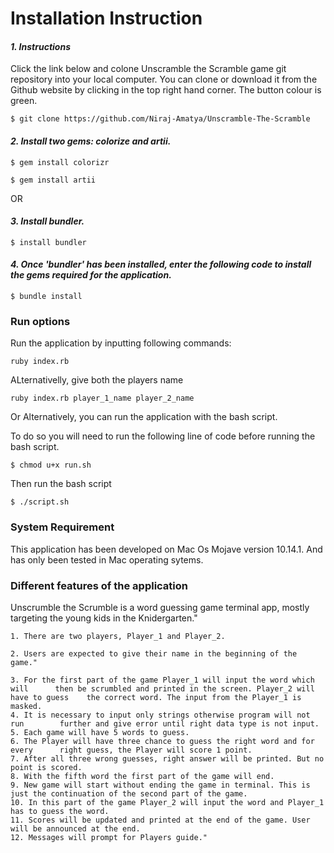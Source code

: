 # **Installation Instruction**

#### ***1. Instructions***
Click the link below and colone Unscramble the Scramble game git repository into your local computer. You can  clone or download it from the Github website by clicking in the top right hand corner. The button colour is green.

```
$ git clone https://github.com/Niraj-Amatya/Unscramble-The-Scramble
```

#### ***2. Install two gems: colorize and artii.***

```
$ gem install colorizr
```
```
$ gem install artii
```

OR

#### ***3. Install bundler.***
```
$ install bundler
```
#### ***4. Once 'bundler' has been installed, enter the following code to install the gems required for the application.***
```
$ bundle install
```


### **Run options**
Run the application by inputting following commands:
```
ruby index.rb
```
ALternativelly, give both the players name
```
ruby index.rb player_1_name player_2_name
```

Or 
Alternatively, you can run the application with the bash script.

To do so you will need to run the following line of code before running the bash script.
```
$ chmod u+x run.sh
```
Then run the bash script
```
$ ./script.sh
```

### **System Requirement**
This application has been developed on Mac Os Mojave version 10.14.1. And has only been tested in Mac operating sytems.

### **Different features of the application**
Unscrumble the Scrumble is a word guessing game terminal app, mostly targeting the young kids in the Knidergarten."  

    1. There are two players, Player_1 and Player_2.

    2. Users are expected to give their name in the beginning of the game."

    3. For the first part of the game Player_1 will input the word which will      then be scrumbled and printed in the screen. Player_2 will have to guess    the correct word. The input from the Player_1 is masked.
    4. It is necessary to input only strings otherwise program will not run        further and give error until right data type is not input.
    5. Each game will have 5 words to guess.
    6. The Player will have three chance to guess the right word and for every      right guess, the Player will score 1 point.
    7. After all three wrong guesses, right answer will be printed. But no         point is scored.
    8. With the fifth word the first part of the game will end.
    9. New game will start without ending the game in terminal. This is just the continuation of the second part of the game.
    10. In this part of the game Player_2 will input the word and Player_1 has to guess the word.
    11. Scores will be updated and printed at the end of the game. User will be announced at the end.   
    12. Messages will prompt for Players guide."



